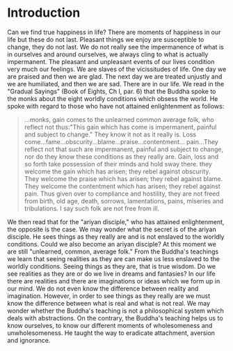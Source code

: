 ﻿Introduction
=============

Can we find true happiness in life? There are moments of happiness in
our life but these do not last. Pleasant things we enjoy are
susceptible to change, they do not last. We do not really see the
impermanence of what is in ourselves and around ourselves, we always
cling to what is actually impermanent. The pleasant and unpleasant
events of our lives condition very much our feelings. We are slaves of
the vicissitudes of life. One day we are praised and then we are glad.
The next day we are treated unjustly and we are humiliated, and then we
are sad.  There are in our life. We read in the "Gradual Sayings" (Book
of Eights, Ch I, par. 6) that the Buddha spoke to the monks about the
eight worldly conditions which obsess the world. He spoke with regard
to those who have not attained enlightenment as follows:

   >  ...monks, gain comes to the unlearned common average folk, who
     reflect not thus:"This gain which has come is impermanent, painful
     and subject to change." They know it not as it really is. Loss
     come...fame...obscurity...blame...praise...contentment...
     pain...They reflect not that such are impermanent, painful and
     subject to change, nor do they know these conditions as they
     really are.  Gain, loss and so forth take possession of their
     minds and hold sway there.  they welcome the gain which has
     arisen; they rebel against obscurity.  They welcome the praise
     which has arisen; they rebel against blame.  They welcome the
     contentment which has arisen; they rebel against pain.  Thus given
     over to compliance and hostility, they are not freed from birth,
     old age, death, sorrows, lamentations, pains, miseries and
     tribulations. I say such folk are not free from ill.


We then read that for the "ariyan disciple," who has attained
enlightenment, the opposite is the case. We may wonder what the secret
is of the ariyan disciple.  He sees things as they really are and is
not enslaved to the worldly conditions.  Could we also become an ariyan
disciple? At this moment we are still "unlearned, common, average
folk." From the Buddha's teachings we learn that seeing realities as
they are can make us less enslaved to the worldly conditions.  Seeing
things as they are, that is true wisdom. Do we see realities as they are
or do we live in dreams and fantasies? In our life there are realities
and there are imaginations or ideas which we form up in our mind. We do
not even know the difference between reality and imagination. However,
in order to see things as they really are we must know the difference
between what is real and what is not real. We may wonder whether the
Buddha's teaching is not a philosophical system which deals with
abstractions. On the contrary, the Buddha's teaching helps us to know
ourselves, to know our different moments of wholesomeness and
unwholesomeness. He taught the way to eradicate attachment, aversion and
ignorance.